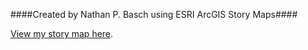 ####Created by Nathan P. Basch using ESRI ArcGIS Story Maps#### 

[View my story map here](https://storymaps.arcgis.com/stories/0126e6809b114a6ca33784e0bdfe20ce). 
